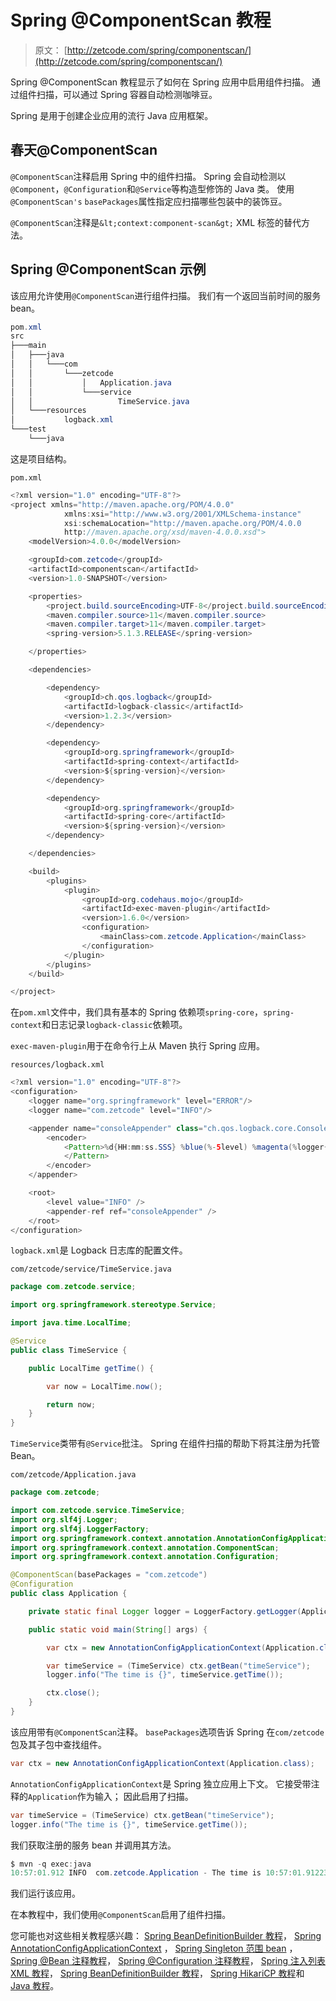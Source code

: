 # Spring @ComponentScan 教程

> 原文： [http://zetcode.com/spring/componentscan/](http://zetcode.com/spring/componentscan/)

Spring @ComponentScan 教程显示了如何在 Spring 应用中启用组件扫描。 通过组件扫描，可以通过 Spring 容器自动检测咖啡豆。

Spring 是用于创建企业应用的流行 Java 应用框架。

## 春天@ComponentScan

`@ComponentScan`注释启用 Spring 中的组件扫描。 Spring 会自动检测以`@Component`，`@Configuration`和`@Service`等构造型修饰的 Java 类。 使用`@ComponentScan's` `basePackages`属性指定应扫描哪些包装中的装饰豆。

`@ComponentScan`注释是`&lt;context:component-scan&gt;` XML 标签的替代方法。

## Spring @ComponentScan 示例

该应用允许使用`@ComponentScan`进行组件扫描。 我们有一个返回当前时间的服务 bean。

```java
pom.xml
src
├───main
│   ├───java
│   │   └───com
│   │       └───zetcode
│   │           │   Application.java
│   │           └───service
│   │                   TimeService.java
│   └───resources
│           logback.xml
└───test
    └───java

```

这是项目结构。

`pom.xml`

```java
<?xml version="1.0" encoding="UTF-8"?>
<project xmlns="http://maven.apache.org/POM/4.0.0"
            xmlns:xsi="http://www.w3.org/2001/XMLSchema-instance"
            xsi:schemaLocation="http://maven.apache.org/POM/4.0.0
            http://maven.apache.org/xsd/maven-4.0.0.xsd">
    <modelVersion>4.0.0</modelVersion>

    <groupId>com.zetcode</groupId>
    <artifactId>componentscan</artifactId>
    <version>1.0-SNAPSHOT</version>

    <properties>
        <project.build.sourceEncoding>UTF-8</project.build.sourceEncoding>
        <maven.compiler.source>11</maven.compiler.source>
        <maven.compiler.target>11</maven.compiler.target>
        <spring-version>5.1.3.RELEASE</spring-version>

    </properties>

    <dependencies>

        <dependency>
            <groupId>ch.qos.logback</groupId>
            <artifactId>logback-classic</artifactId>
            <version>1.2.3</version>
        </dependency>

        <dependency>
            <groupId>org.springframework</groupId>
            <artifactId>spring-context</artifactId>
            <version>${spring-version}</version>
        </dependency>

        <dependency>
            <groupId>org.springframework</groupId>
            <artifactId>spring-core</artifactId>
            <version>${spring-version}</version>
        </dependency>      

    </dependencies>

    <build>
        <plugins>
            <plugin>
                <groupId>org.codehaus.mojo</groupId>
                <artifactId>exec-maven-plugin</artifactId>
                <version>1.6.0</version>
                <configuration>
                    <mainClass>com.zetcode.Application</mainClass>
                </configuration>
            </plugin>
        </plugins>
    </build>

</project>

```

在`pom.xml`文件中，我们具有基本的 Spring 依赖项`spring-core`，`spring-context`和日志记录`logback-classic`依赖项。

`exec-maven-plugin`用于在命令行上从 Maven 执行 Spring 应用。

`resources/logback.xml`

```java
<?xml version="1.0" encoding="UTF-8"?>
<configuration>
    <logger name="org.springframework" level="ERROR"/>
    <logger name="com.zetcode" level="INFO"/>

    <appender name="consoleAppender" class="ch.qos.logback.core.ConsoleAppender">
        <encoder>
            <Pattern>%d{HH:mm:ss.SSS} %blue(%-5level) %magenta(%logger{36}) - %msg %n
            </Pattern>
        </encoder>
    </appender>

    <root>
        <level value="INFO" />
        <appender-ref ref="consoleAppender" />
    </root>
</configuration>

```

`logback.xml`是 Logback 日志库的配置文件。

`com/zetcode/service/TimeService.java`

```java
package com.zetcode.service;

import org.springframework.stereotype.Service;

import java.time.LocalTime;

@Service
public class TimeService {

    public LocalTime getTime() {

        var now = LocalTime.now();

        return now;
    }
}

```

`TimeService`类带有`@Service`批注。 Spring 在组件扫描的帮助下将其注册为托管 Bean。

`com/zetcode/Application.java`

```java
package com.zetcode;

import com.zetcode.service.TimeService;
import org.slf4j.Logger;
import org.slf4j.LoggerFactory;
import org.springframework.context.annotation.AnnotationConfigApplicationContext;
import org.springframework.context.annotation.ComponentScan;
import org.springframework.context.annotation.Configuration;

@ComponentScan(basePackages = "com.zetcode")
@Configuration
public class Application {

    private static final Logger logger = LoggerFactory.getLogger(Application.class);

    public static void main(String[] args) {

        var ctx = new AnnotationConfigApplicationContext(Application.class);

        var timeService = (TimeService) ctx.getBean("timeService");
        logger.info("The time is {}", timeService.getTime());

        ctx.close();
    }
}

```

该应用带有`@ComponentScan`注释。 `basePackages`选项告诉 Spring 在`com/zetcode`包及其子包中查找组件。

```java
var ctx = new AnnotationConfigApplicationContext(Application.class);

```

`AnnotationConfigApplicationContext`是 Spring 独立应用上下文。 它接受带注释的`Application`作为输入； 因此启用了扫描。

```java
var timeService = (TimeService) ctx.getBean("timeService");
logger.info("The time is {}", timeService.getTime());

```

我们获取注册的服务 bean 并调用其方法。

```java
$ mvn -q exec:java
10:57:01.912 INFO  com.zetcode.Application - The time is 10:57:01.912235800

```

我们运行该应用。

在本教程中，我们使用`@ComponentScan`启用了组件扫描。

您可能也对这些相关教程感兴趣： [Spring BeanDefinitionBuilder 教程](/spring/beandefinitionbuilder/)， [Spring AnnotationConfigApplicationContext](/spring/annotationconfigapplicationcontext/) ， [Spring Singleton 范围 bean](/spring/singletonscope/) ， [Spring @Bean 注释教程](/spring/bean/)， [Spring @Configuration 注释教程](/spring/configuration/)， [Spring 注入列表 XML 教程](/spring/injectlistxml/)， [Spring BeanDefinitionBuilder 教程](/spring/beandefinitionbuilder/)， [Spring HikariCP 教程](/articles/springhikaricp/)和 [Java 教程](/lang/java/)。